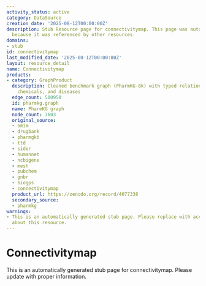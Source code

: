 ```yaml
---
activity_status: active
category: DataSource
creation_date: '2025-08-12T00:00:00Z'
description: Stub Resource page for connectivitymap. This page was automatically generated
  because it was referenced by other resources.
domains:
- stub
id: connectivitymap
last_modified_date: '2025-08-12T00:00:00Z'
layout: resource_detail
name: Connectivitymap
products:
- category: GraphProduct
  description: Cleaned benchmark graph (PharmKG-8k) with typed relations between genes,
    chemicals, and diseases
  edge_count: 500958
  id: pharmkg.graph
  name: PharmKG graph
  node_count: 7603
  original_source:
  - omim
  - drugbank
  - pharmgkb
  - ttd
  - sider
  - humannet
  - ncbigene
  - mesh
  - pubchem
  - gnbr
  - biogps
  - connectivitymap
  product_url: https://zenodo.org/record/4077338
  secondary_source:
  - pharmkg
warnings:
- This is an automatically generated stub page. Please replace with accurate information
  about this resource.
---
```

# Connectivitymap

This is an automatically generated stub page for connectivitymap. Please update with proper information.